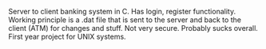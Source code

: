 Server to client banking system in C. Has login, register functionality. Working principle is a .dat file that is sent to the server and back to the client (ATM) for changes and stuff. Not very secure. Probably sucks overall. First year project for UNIX systems.

